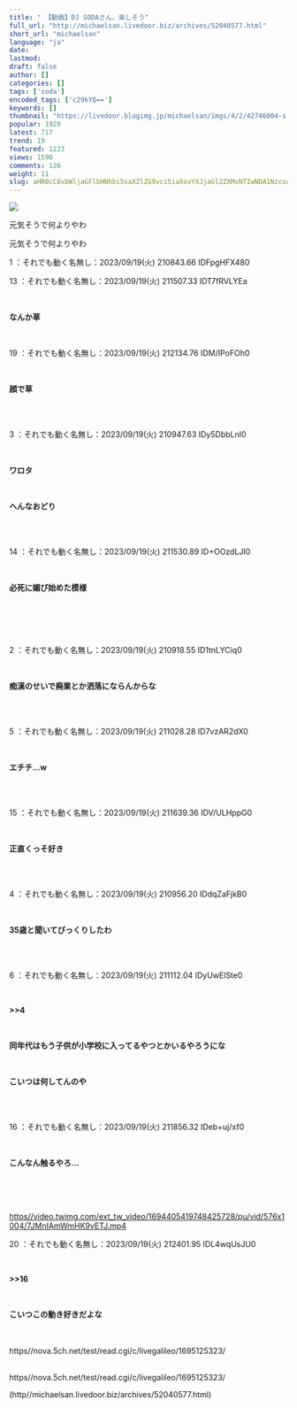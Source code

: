 ```yaml
---
title: " 【動画】DJ SODAさん、楽しそう"
full_url: "http://michaelsan.livedoor.biz/archives/52040577.html"
short_url: "michaelsan"
language: "ja"
date: 
lastmod: 
draft: false
author: []
categories: []
tags: ['soda']
encoded_tags: ['c29kYQ==']
keywords: []
thumbnail: "https://livedoor.blogimg.jp/michaelsan/imgs/4/2/42746004-s.jpg"
popular: 1929
latest: 717
trend: 19
featured: 1223
views: 1590
comments: 126
weight: 11
slug: aHR0cC8vbWljaGFlbHNhbi5saXZlZG9vci5iaXovYXJjaGl2ZXMvNTIwNDA1NzcuaHRtbA==
---
```


![](https://livedoor.blogimg.jp/michaelsan/imgs/4/2/42746004-s.jpg)

<div><p>元気そうで何よりやわ</p><p>元気そうで何よりやわ</p><p>1 ：それでも動く名無し：2023/09/19(火) 210843.66 IDFpgHFX480</p><p>13 ：それでも動く名無し：2023/09/19(火) 211507.33 IDT7fRVLYEa</p><br><b><p>なんか草 </p></b><br><p>19 ：それでも動く名無し：2023/09/19(火) 212134.76 IDM/IPoFOh0</p><br><b><p>顔で草 </p><br></b><br><p>3 ：それでも動く名無し：2023/09/19(火) 210947.63 IDy5DbbLnI0</p><br><p><b><p>ワロタ</p></b></p><p><b><p><br></p></b></p><b><p>へんなおどり </p><br></b><br><p>14 ：それでも動く名無し：2023/09/19(火) 211530.89 ID+OOzdLJI0</p><br><b><p><p>必死に媚び始めた模様</p><br></p><br></b><br><p>2 ：それでも動く名無し：2023/09/19(火) 210918.55 ID1tnLYCiq0</p><br><b><p>痴漢のせいで廃業とか洒落にならんからな </p><br></b><br><p>5 ：それでも動く名無し：2023/09/19(火) 211028.28 ID7vzAR2dX0</p><br><b><p>エチチ…w </p><br></b><br><p>15 ：それでも動く名無し：2023/09/19(火) 211639.36 IDV/ULHppG0</p><br><b><p>正直くっそ好き </p><br></b><br><p>4 ：それでも動く名無し：2023/09/19(火) 210956.20 IDdqZaFjkB0</p><br><b><p>35歳と聞いてびっくりしたわ <br></p><br></b><br><p>6 ：それでも動く名無し：2023/09/19(火) 211112.04 IDyUwElSte0</p><br><p><b><p>>>4</p></b></p><p><b><p><br></p></b></p><p><b><p>同年代はもう子供が小学校に入ってるやつとかいるやろうにな</p></b></p><p><b><p><br></p></b></p><b><p>こいつは何してんのや</p><br></b><br><p>16 ：それでも動く名無し：2023/09/19(火) 211856.32 IDeb+uj/xf0</p><br><p><b><p>こんなん触るやろ… <br></p></b></p><p><b><p><br></p></b></p><br> <br><a href='https//video.twimg.com/ext_tw_video/1694405419748425728/pu/vid/576x1004/7JMnIAmWmHK9vETJ.mp4' target='_blank' title=''>https//video.twimg.com/ext_tw_video/1694405419748425728/pu/vid/576x1004/7JMnIAmWmHK9vETJ.mp4</a><br><p>20 ：それでも動く名無し：2023/09/19(火) 212401.95 IDL4wqUsJU0</p><br><p><b><p>>>16</p></b></p><p><b><p><br></p></b></p><b><p>こいつこの動き好きだよな </p><br></b><br>https//nova.5ch.net/test/read.cgi/c/livegalileo/1695125323/<br><br clear='all'> <p id='a6850dc6aefc0d5bbff2bea180d92d89'> </p> <p id='a6850dc6aefc0d5bbff2bea180d92d89'> </p> <p class='alistcloud-container-6795'></p> <p>https//nova.5ch.net/test/read.cgi/c/livegalileo/1695125323/</p></div>

(http//michaelsan.livedoor.biz/archives/52040577.html)
